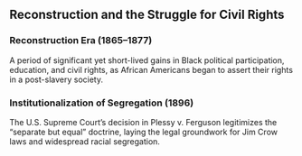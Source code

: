 ## Reconstruction and the Struggle for Civil Rights

### Reconstruction Era (1865–1877)
A period of significant yet short-lived gains in Black political participation, education, and civil rights, as African Americans began to assert their rights in a post-slavery society.

### Institutionalization of Segregation (1896)
The U.S. Supreme Court’s decision in Plessy v. Ferguson legitimizes the “separate but equal” doctrine, laying the legal groundwork for Jim Crow laws and widespread racial segregation.
